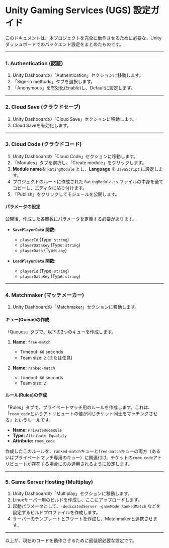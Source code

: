 # Unity Gaming Services (UGS) 設定ガイド

このドキュメントは、本プロジェクトを完全に動作させるために必要な、Unityダッシュボードでのバックエンド設定をまとめたものです。

---

### 1. Authentication (認証)

1.  Unity Dashboardの「Authentication」セクションに移動します。
2.  「Sign-in methods」タブを選択します。
3.  「Anonymous」を有効化(Enable)し、Defaultに設定します。

---

### 2. Cloud Save (クラウドセーブ)

1.  Unity Dashboardの「Cloud Save」セクションに移動します。
2.  Cloud Saveを有効化します。

---

### 3. Cloud Code (クラウドコード)

1.  Unity Dashboardの「Cloud Code」セクションに移動します。
2.  「Modules」タブを選択し、「Create module」をクリックします。
3.  **Module name**を `RatingModule` とし、**Language** を `JavaScript` に設定します。
4.  プロジェクトのルートに作成された `RatingModule.js` ファイルの中身を全てコピーし、エディタに貼り付けます。
5.  「Publish」をクリックしてモジュールを公開します。

#### パラメータの設定

公開後、作成した各関数にパラメータを定義する必要があります。

*   **`SavePlayerData` 関数:**
    *   `playerId` (Type: `string`)
    *   `playerDataKey` (Type: `string`)
    *   `playerData` (Type: `any`)

*   **`LoadPlayerData` 関数:**
    *   `playerId` (Type: `string`)
    *   `playerDataKey` (Type: `string`)

---

### 4. Matchmaker (マッチメーカー)

1.  Unity Dashboardの「Matchmaker」セクションに移動します。

#### キュー(Queue)の作成

「Queues」タブで、以下の2つのキューを作成します。

1.  **Name:** `free-match`
    *   Timeout: `60` seconds
    *   Team size: `2` (または任意)

2.  **Name:** `ranked-match`
    *   Timeout: `60` seconds
    *   Team size: `2`

#### ルール(Rules)の作成

「Rules」タブで、プライベートマッチ用のルールを作成します。これは、「`room_code`というアトリビュートの値が同じチケット同士をマッチングさせる」というルールです。

*   **Name:** `PrivateRoomRule`
*   **Type:** `Attribute Equality`
*   **Attribute:** `room_code`

作成したこのルールを、`ranked-match`キューと`free-match`キューの両方（あるいはプライベートマッチ専用のキュー）に関連付け、チケットの`room_code`アトリビュートが存在する場合にのみ適用されるように設定します。

---

### 5. Game Server Hosting (Multiplay)

1.  Unity Dashboardの「Multiplay」セクションに移動します。
2.  Linuxサーバー用のビルドを作成し、ここにアップロードします。
3.  起動パラメータとして、`-dedicatedServer -gameMode RankedMatch` などを設定するビルドプロファイルを作成します。
4.  サーバーのテンプレートとフリートを作成し、Matchmakerと連携させます。

---

以上が、現在のコードを動作させるために最低限必要な設定です。
